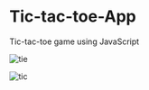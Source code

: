 # Tic-tac-toe-App
Tic-tac-toe game using JavaScript

![tie](https://user-images.githubusercontent.com/40963928/147937957-5f5dfc4c-9c72-490a-9691-d884d24c7650.png)

![tic](https://user-images.githubusercontent.com/40963928/147937964-31a80d96-8915-4505-bc46-fc38a9978d37.png)
